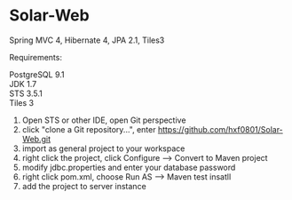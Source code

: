 Solar-Web
=========

Spring MVC 4, Hibernate 4, JPA 2.1, Tiles3 <br>

<p>Requirements:</P>
PostgreSQL 9.1<br>
JDK 1.7<br>
STS 3.5.1<br>
Tiles 3<br>

1) Open STS or other IDE, open Git perspective
2) click "clone a Git repository...", enter https://github.com/hxf0801/Solar-Web.git
3) import as general project to your workspace
4) right click the project, click Configure --> Convert to Maven project
5) modify jdbc.properties and enter your database password
6) right click pom.xml, choose Run AS --> Maven test insatll
7) add the project to server instance